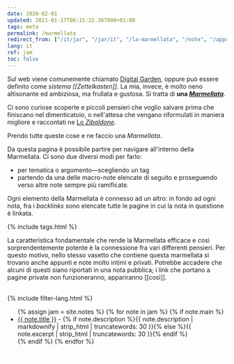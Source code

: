 ```yaml
---
date: 2020-02-01
updated: 2021-01-17T08:15:22.267800+01:00
tags: meta
permalink: /marmellata
redirect_from: ["/it/jar", "/jar/it", "/la-marmellata", "/note", "/appunti", "/jar-it"]
lang: it
ref: jam
toc: false
---
```

Sul web viene comunemente chiamato [Digital Garden](https://dev.to/jbranchaud/the-digital-garden-l10 "The Digital Garden su DEV.to"), oppure può essere definito come *sistema [[Zettelkasten]]*. La mia, invece, è molto neno altisonante ed ambiziosa, ma frullata e gustosa. Si tratta di **una <a href="/marmellata" rel="noopener noreferrer" target="_blank" title="La Marmellata"><cite>Marmellata</cite></a>**.

Ci sono curiose scoperte e piccoli pensieri che voglio salvare prima che finiscano nel dimenticatoio, o nell'attesa che vengano riformulati in maniera migliore e raccontati ne <a href="/zibaldone" rel="noopener noreferrer" target="_blank" title="Zibaldone">Lo <cite>Zibaldone</cite></a>.

Prendo tutte queste cose e ne faccio una <cite>Marmellata</cite>.

Da questa pagina è possibile partire per navigare all'interno della Marmellata. Ci sono due diversi modi per farlo:
- per tematica o argomento—scegliendo un tag
- partendo da una delle macro-note elencate di seguito e proseguendo verso altre note sempre più ramificate.

Ogni elemento della Marmellata è connesso ad un altro: in fondo ad ogni nota, fra i *backlinks* sono elencate tutte le pagine in cui la nota in questione è linkata.

{% include tags.html %}

<div class="yellow box">
	La caratteristica fondamentale che rende la Marmellata efficace e così sorprendentemente potente è la connessione fra vari differenti pensieri. Per questo motivo, nello stesso vasetto che contiene questa marmellata si trovano anche appunti e note molto intimi e privati. Potrebbe accadere che alcuni di questi siano riportati in una nota pubblica; i link che portano a pagine private non funzioneranno, appariranno [[così]].
</div>

<div class="flex row">
	<a class="red button" style="color:white;" href="/whole-jam" rel="noopener noreferrer" target="_blank" title="The Whole Jam">Tutte le note</a>
</div>

{% include filter-lang.html %}

<ul>
	{% assign jam = site.notes %}
	{% for note in jam %}
		{% if note.main %}
			<li lang="{{ note.lang }}"><a href="{{ note.url }}" lang="{{ note.lang }}">{{ note.title }}</a> - {% if note.description %}{{ note.description | markdownify | strip_html | truncatewords: 30 }}{% else %}{{ note.excerpt | strip_html | truncatewords: 30 }}{% endif %}</li>
		{% endif %}
	{% endfor %}
</ul>
<div class="flex row">
	<a class="red button" style="color:white;" href="/whole-jam" rel="noopener noreferrer" target="_blank" title="The Whole Jam">Tutte le note</a>
</div>